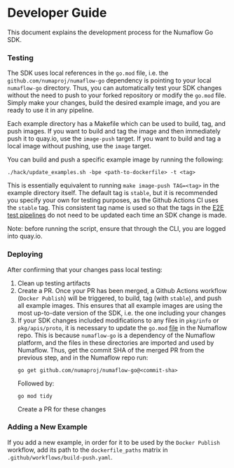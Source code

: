 # Developer Guide

This document explains the development process for the Numaflow Go SDK.

### Testing

The SDK uses local references in the `go.mod` file, i.e. the `github.com/numaproj/numaflow-go` dependency is pointing to your local
`numaflow-go` directory. Thus, you can automatically test your SDK changes without the need to push to your forked repository or modify the `go.mod` file.
Simply make your changes, build the desired example image, and you are ready to use it in any pipeline.

Each example directory has a Makefile which can be used to build, tag, and push images.
If you want to build and tag the image and then immediately push it to quay.io, use the `image-push` target.
If you want to build and tag a local image without pushing, use the `image` target.

You can build and push a specific example image by running the following:
```shell
./hack/update_examples.sh -bpe <path-to-dockerfile> -t <tag>
```
This is essentially equivalent to running `make image-push TAG=<tag>` in the example directory itself.
The default tag is `stable`, but it is recommended you specify your own for testing purposes, as the Github Actions CI uses the `stable` tag.
This consistent tag name is used so that the tags in the [E2E test pipelines](https://github.com/numaproj/numaflow/tree/main/test) do not need to be updated each time an SDK change is made.

Note: before running the script, ensure that through the CLI, you are logged into quay.io.

### Deploying

After confirming that your changes pass local testing:
1. Clean up testing artifacts
2. Create a PR. Once your PR has been merged, a Github Actions workflow (`Docker Publish`) will be triggered, to build, tag (with `stable`), and push
all example images. This ensures that all example images are using the most up-to-date version of the SDK, i.e. the one including your changes
3. If your SDK changes included modifications to any files in `pkg/info` or `pkg/apis/proto`, it is necessary 
to update the `go.mod` [file](https://github.com/numaproj/numaflow/blob/main/go.mod) in the Numaflow repo. This is because `numaflow-go` is a dependency of the Numaflow platform, and the files
in these directories are imported and used by Numaflow. Thus, get the commit SHA
of the merged PR from the previous step, and in the Numaflow repo run:
    ```shell
    go get github.com/numaproj/numaflow-go@<commit-sha>
   ```
   Followed by:
   ```shell
   go mod tidy
   ```
   Create a PR for these changes

### Adding a New Example

If you add a new example, in order for it to be used by the `Docker Publish` workflow, add its path
to the `dockerfile_paths` matrix in `.github/workflows/build-push.yaml`.